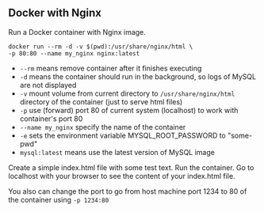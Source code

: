 ## Docker with Nginx
Run a Docker container with Nginx image.
```
docker run --rm -d -v $(pwd):/usr/share/nginx/html \
-p 80:80 --name my_nginx nginx:latest
```
- `--rm` means remove container after it finishes executing
- `-d` means the container should run in the background, so logs of MySQL are not displayed
- `-v` mount volume from current directory to `/usr/share/nginx/html` directory of the container (just to serve html files)
- `-p` use (forward) port 80 of current system (localhost) to work with container's port 80
- `--name my_nginx` specify the name of the container
- `-e` sets the environment variable MYSQL_ROOT_PASSWORD to "some-pwd"
- `mysql:latest` means use the latest version of MySQL image

Create a simple index.html file with some test text. Run the container.
Go to localhost with your browser to see the content of your index.html file.

You also can change the port to go from host machine port 1234 to 80 of the container using `-p 1234:80`
